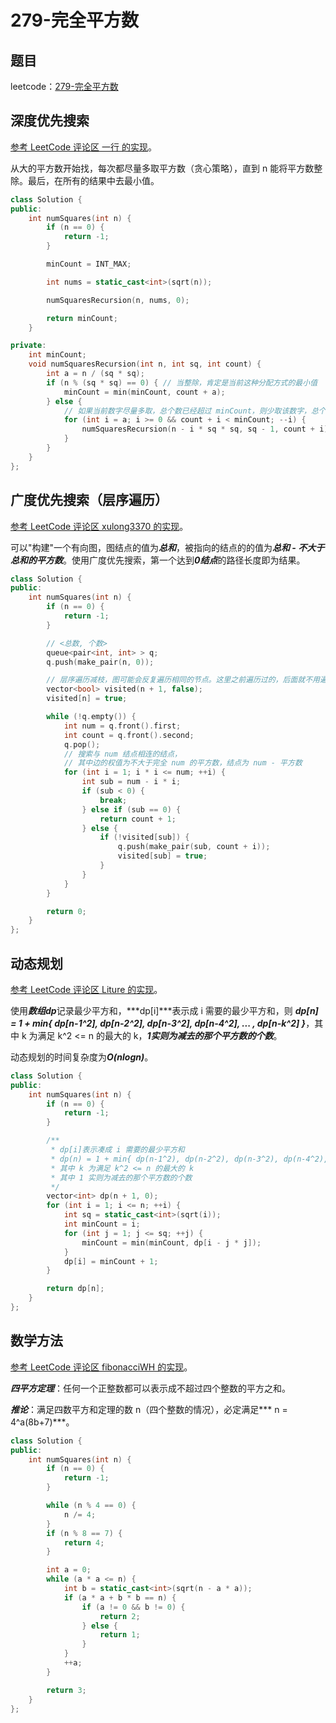 # 279-完全平方数

## 题目

leetcode：[279-完全平方数](https://leetcode-cn.com/problems/perfect-squares/)

## 深度优先搜索

[参考 LeetCode 评论区 一行 的实现](https://leetcode-cn.com/problems/perfect-squares/comments/53426)。

从大的平方数开始找，每次都尽量多取平方数（贪心策略），直到 n 能将平方数整除。最后，在所有的结果中去最小值。

```c++
class Solution {
public:
    int numSquares(int n) {
        if (n == 0) {
            return -1;
        }

        minCount = INT_MAX;

        int nums = static_cast<int>(sqrt(n));

        numSquaresRecursion(n, nums, 0); 

        return minCount;       
    }

private:
    int minCount;
    void numSquaresRecursion(int n, int sq, int count) {
        int a = n / (sq * sq);
        if (n % (sq * sq) == 0) { // 当整除，肯定是当前这种分配方式的最小值
            minCount = min(minCount, count + a);
        } else {
            // 如果当前数字尽量多取，总个数已经超过 minCount，则少取该数字，总个数也会超过 minCount（剪枝？）
            for (int i = a; i >= 0 && count + i < minCount; --i) {
                numSquaresRecursion(n - i * sq * sq, sq - 1, count + i);
            }
        }
    }
};
```

## 广度优先搜索（层序遍历）

[参考 LeetCode 评论区 xulong3370 的实现](https://leetcode-cn.com/problems/perfect-squares/comments/6717)。

可以"构建"一个有向图，图结点的值为***总和***，被指向的结点的的值为***总和 - 不大于总和的平方数***。使用广度优先搜索，第一个达到***0结点***的路径长度即为结果。

```c++
class Solution {
public:
    int numSquares(int n) {
        if (n == 0) {
            return -1;
        }

        // <总数, 个数>
        queue<pair<int, int> > q;
        q.push(make_pair(n, 0));     

        // 层序遍历减枝，图可能会反复遍历相同的节点。这里之前遍历过的，后面就不用遍历计算了。
        vector<bool> visited(n + 1, false);
        visited[n] = true;

        while (!q.empty()) {
            int num = q.front().first;
            int count = q.front().second;
            q.pop();
            // 搜索与 num 结点相连的结点，
            // 其中边的权值为不大于完全 num 的平方数，结点为 num - 平方数
            for (int i = 1; i * i <= num; ++i) {
                int sub = num - i * i;
                if (sub < 0) {
                    break;
                } else if (sub == 0) {
                    return count + 1;
                } else {
                    if (!visited[sub]) {
                        q.push(make_pair(sub, count + i));
                        visited[sub] = true;
                    } 
                }
            }
        }

        return 0;
    }
};
```

## 动态规划

[参考 LeetCode 评论区 Liture 的实现](https://leetcode-cn.com/problems/perfect-squares/comments/61434)。

使用***数组dp***记录最少平方和，***dp\[i\]***表示成 i 需要的最少平方和，则 ***dp\[n\] = 1 + min{ dp\[n-1^2\], dp\[n-2^2\], dp\[n-3^2\], dp\[n-4^2\], ... , dp\[n-k^2\] }***，其中 k 为满足 k^2 <= n 的最大的 k，***1实则为减去的那个平方数的个数***。

动态规划的时间复杂度为***O(nlogn)***。

```c++
class Solution {
public:
    int numSquares(int n) {
        if (n == 0) {
            return -1;
        }

        /**
         * dp[i]表示凑成 i 需要的最少平方和
         * dp(n) = 1 + min{ dp(n-1^2), dp(n-2^2), dp(n-3^2), dp(n-4^2), ... , dp(n-k^2) }，
         * 其中 k 为满足 k^2 <= n 的最大的 k
         * 其中 1 实则为减去的那个平方数的个数
         */
        vector<int> dp(n + 1, 0);
        for (int i = 1; i <= n; ++i) {
            int sq = static_cast<int>(sqrt(i));
            int minCount = i;
            for (int j = 1; j <= sq; ++j) {
                minCount = min(minCount, dp[i - j * j]);
            }
            dp[i] = minCount + 1;
        }

        return dp[n];
    }
};
```

## 数学方法

[参考 LeetCode 评论区 fibonacciWH 的实现](https://leetcode-cn.com/problems/perfect-squares/comments/7455)。

***四平方定理***：任何一个正整数都可以表示成不超过四个整数的平方之和。

***推论***：满足四数平方和定理的数 n（四个整数的情况），必定满足*** n = 4^a(8b+7)***。

```c++
class Solution {
public:
    int numSquares(int n) {
        if (n == 0) {
            return -1;
        }

        while (n % 4 == 0) {
            n /= 4;
        }
        if (n % 8 == 7) {
            return 4;
        }

        int a = 0;
        while (a * a <= n) {
            int b = static_cast<int>(sqrt(n - a * a));
            if (a * a + b * b == n) {
                if (a != 0 && b != 0) {
                    return 2;
                } else {
                    return 1;
                }
            }
            ++a;
        }

        return 3;
    }
};
```

